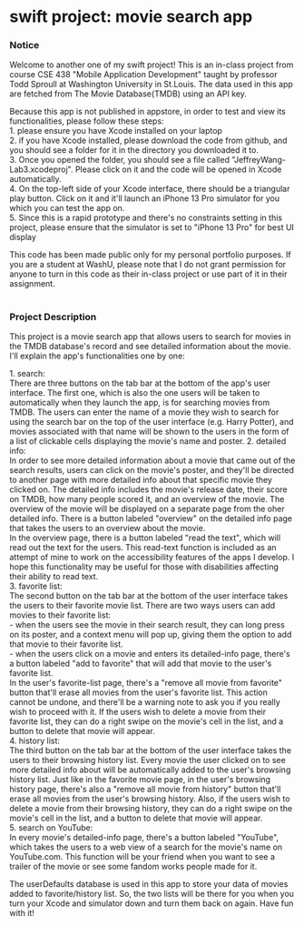 # swift project: movie search app

<h3>Notice</h3>
<p>
Welcome to another one of my swift project! This is an in-class project from course CSE 438 "Mobile Application Development" taught by professor Todd Sproull at Washington University in St.Louis. The data used in this app are fetched from The Movie Database(TMDB) using an API key.
</p>
<p>
Because this app is not published in appstore, in order to test and view its functionalities, please follow these steps:<br>
1. please ensure you have Xcode installed on your laptop<br>
2. if you have Xcode installed, please download the code from github, and you should see a folder for it in the directory you downloaded it to.<br>
3. Once you opened the folder, you should see a file called "JeffreyWang-Lab3.xcodeproj". Please click on it and the code will be opened in Xcode automatically.<br>
4. On the top-left side of your Xcode interface, there should be a triangular play button. Click on it and it'll launch an iPhone 13 Pro simulator for you which you can test the app on.<br>
5. Since this is a rapid prototype and there's no constraints setting in this project, please ensure that the simulator is set to "iPhone 13 Pro" for best UI display<br>
</p>
<p>
This code has been made public only for my personal portfolio purposes. If you are a student at WashU, please note that I do not grant permission for anyone to turn in this code as their in-class project or use part of it in their assignment.
</p>

#

<h3>Project Description</h3>
<p>
This project is a movie search app that allows users to search for movies in the TMDB database's record and see detailed information about the movie. I'll explain the app's functionalities one by one:</p>
<p>
1. search:<br>
There are three buttons on the tab bar at the bottom of the app's user interface. The first one, which is also the one users will be taken to automatically when they launch the app, is for searching movies from TMDB. The users can enter the name of a movie they wish to search for using the search bar on the top of the user interface (e.g. Harry Potter), and movies associated with that name will be shown to the users in the form of a list of clickable cells displaying the movie's name and poster. 
2. detailed info:<br>
In order to see more detailed information about a movie that came out of the search results, users can click on the movie's poster, and they'll be directed to another page with more detailed info about that specific movie they clicked on. The detailed info includes the movie's release date, their score on TMDB, how many people scored it, and an overview of the movie. The overview of the movie will be displayed on a separate page from the oher detailed info. There is a button labeled "overview" on the detailed info page that takes the users to an overview about the movie.<br> 
In the overview page, there is a button labeled "read the text", which will read out the text for the users. This read-text function is included as an attempt of mine to work on the accessibility features of the apps I develop. I hope this functionality may be useful for those with disabilities affecting their ability to read text.<br>
3. favorite list:<br>
The second button on the tab bar at the bottom of the user interface takes the users to their favorite movie list. There are two ways users can add movies to their favorite list:<br>
  - when the users see the movie in their search result, they can long press on its poster, and a context menu will pop up, giving them the option to add that movie to their favorite list.<br>
  - when the users click on a movie and enters its detailed-info page, there's a button labeled "add to favorite" that will add that movie to the user's favorite list.<br>
In the user's favorite-list page, there's a "remove all movie from favorite" button that'll erase all movies from the user's favorite list. This action cannot be undone, and there'll be a warning note to ask you if you really wish to proceed with it. If the users wish to delete a movie from their favorite list, they can do a right swipe on the movie's cell in the list, and a button to delete that movie will appear.<br>
4. history list:<br>
The third button on the tab bar at the bottom of the user interface takes the users to their browsing history list. Every movie the user clicked on to see more detailed info about will be automatically added to the user's browsing history list. Just like in the favorite movie page, in the user's browsing history page, there's also a "remove all movie from history" button that'll erase all movies from the user's browsing history. Also, if the users wish to delete a movie from their browsing history, they can do a right swipe on the movie's cell in the list, and a button to delete that movie will appear.<br>
5. search on YouTube:<br>
In every movie's detailed-info page, there's a button labeled "YouTube", which takes the users to a web view of a search for the movie's name on YouTube.com. This function will be your friend when you want to see a trailer of the movie or see some fandom works people made for it. <br>
</p>
<p>The userDefaults database is used in this app to store your data of movies added to favorite/history list. So, the two lists will be there for you when you turn your Xcode and simulator down and turn them back on again. Have fun with it!</p>
